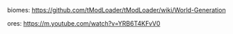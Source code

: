 biomes: https://github.com/tModLoader/tModLoader/wiki/World-Generation

ores: 
https://m.youtube.com/watch?v=YRB6T4KFvV0
